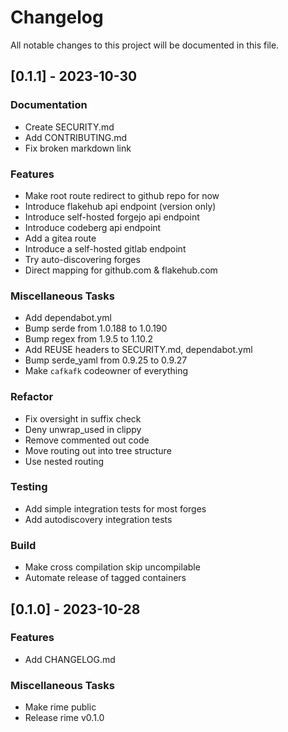 <!--
SPDX-FileCopyrightText: 2023 Christina Sørensen
SPDX-FileContributor: Christina Sørensen

SPDX-License-Identifier: AGPL-3.0-only
-->

# Changelog

All notable changes to this project will be documented in this file.

## [0.1.1] - 2023-10-30

### Documentation

- Create SECURITY.md
- Add CONTRIBUTING.md
- Fix broken markdown link

### Features

- Make root route redirect to github repo for now
- Introduce flakehub api endpoint (version only)
- Introduce self-hosted forgejo api endpoint
- Introduce codeberg api endpoint
- Add a gitea route
- Introduce a self-hosted gitlab endpoint
- Try auto-discovering forges
- Direct mapping for github.com & flakehub.com

### Miscellaneous Tasks

- Add dependabot.yml
- Bump serde from 1.0.188 to 1.0.190
- Bump regex from 1.9.5 to 1.10.2
- Add REUSE headers to SECURITY.md, dependabot.yml
- Bump serde_yaml from 0.9.25 to 0.9.27
- Make `cafkafk` codeowner of everything

### Refactor

- Fix oversight in suffix check
- Deny unwrap_used in clippy
- Remove commented out code
- Move routing out into tree structure
- Use nested routing

### Testing

- Add simple integration tests for most forges
- Add autodiscovery integration tests

### Build

- Make cross compilation skip uncompilable
- Automate release of tagged containers

## [0.1.0] - 2023-10-28

### Features

- Add CHANGELOG.md

### Miscellaneous Tasks

- Make rime public
- Release rime v0.1.0

